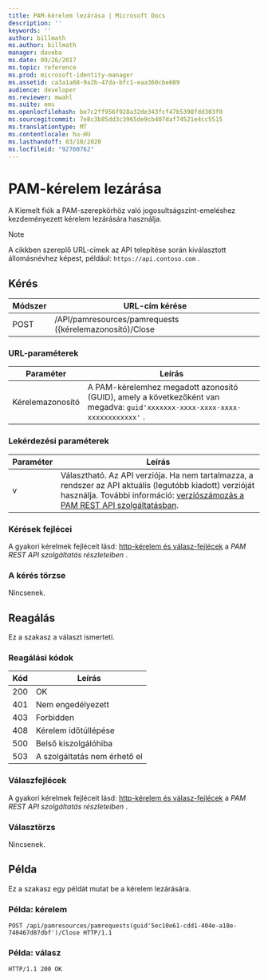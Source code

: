 ```yaml
---
title: PAM-kérelem lezárása | Microsoft Docs
description: ''
keywords: ''
author: billmath
ms.author: billmath
manager: daveba
ms.date: 09/26/2017
ms.topic: reference
ms.prod: microsoft-identity-manager
ms.assetid: ca3a1a68-9a2b-47da-bfc1-eaa360cbe609
audience: developer
ms.reviewer: mwahl
ms.suite: ems
ms.openlocfilehash: be7c2ff956f928a32de343fcf47b5398fdd303f0
ms.sourcegitcommit: 7e8c3b85dd3c3965de9cb407daf74521e4cc5515
ms.translationtype: MT
ms.contentlocale: hu-HU
ms.lasthandoff: 03/10/2020
ms.locfileid: "92760762"
---
```

# <a name="close-pam-request"></a>PAM-kérelem lezárása
A Kiemelt fiók a PAM-szerepkörhöz való jogosultságszint-emeléshez kezdeményezett kérelem lezárására használja.

>[!NOTE]
>A cikkben szereplő URL-címek az API telepítése során kiválasztott állomásnévhez képest, például: `https://api.contoso.com` .

## <a name="request"></a>Kérés

Módszer  |URL-cím kérése  
---------|---------
POST     |/API/pamresources/pamrequests ({kérelemazonosító)/Close

### <a name="url-parameters"></a>URL-paraméterek

Paraméter | Leírás
----------|-----------
Kérelemazonosító | A PAM-kérelemhez megadott azonosító (GUID), amely a következőként van megadva: `guid'xxxxxxx-xxxx-xxxx-xxxx-xxxxxxxxxxxx'` .

### <a name="query-parameters"></a>Lekérdezési paraméterek

Paraméter | Leírás
----------|--------------
v | Választható. Az API verziója. Ha nem tartalmazza, a rendszer az API aktuális (legutóbb kiadott) verzióját használja. További információ: [verziószámozás a PAM REST API szolgáltatásban](privileged-access-management-rest-api-service-details.md#versioning).

### <a name="request-headers"></a>Kérések fejlécei
A gyakori kérelmek fejléceit lásd: [http-kérelem és válasz-fejlécek](privileged-access-management-rest-api-service-details.md#http-request-and-response-headers) a *PAM REST API szolgáltatás részleteiben* .

### <a name="request-body"></a>A kérés törzse
Nincsenek.

## <a name="response"></a>Reagálás
Ez a szakasz a választ ismerteti.

### <a name="response-codes"></a>Reagálási kódok

Kód  |Leírás  
---------|---------
200 | OK
401 | Nem engedélyezett
403 | Forbidden
408 | Kérelem időtúllépése   
500 | Belső kiszolgálóhiba
503 | A szolgáltatás nem érhető el

### <a name="response-headers"></a>Válaszfejlécek
A gyakori kérelmek fejléceit lásd: [http-kérelem és válasz-fejlécek](privileged-access-management-rest-api-service-details.md#http-request-and-response-headers) a *PAM REST API szolgáltatás részleteiben* .

### <a name="response-body"></a>Választörzs
Nincsenek.

## <a name="example"></a>Példa
Ez a szakasz egy példát mutat be a kérelem lezárására.

### <a name="example-request"></a>Példa: kérelem

```
POST /api/pamresources/pamrequests(guid'5ec10e61-cdd1-404e-a18e-740467d87dbf')/Close HTTP/1.1
```

### <a name="example-response"></a>Példa: válasz

```
HTTP/1.1 200 OK
```       
